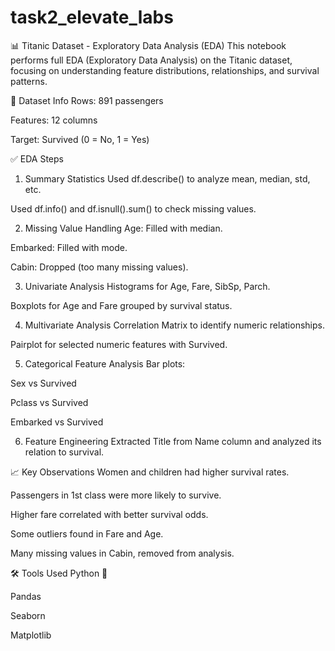 
# task2_elevate_labs
📊 Titanic Dataset - Exploratory Data Analysis (EDA)
This notebook performs full EDA (Exploratory Data Analysis) on the Titanic dataset, focusing on understanding feature distributions, relationships, and survival patterns.

📁 Dataset Info
Rows: 891 passengers

Features: 12 columns

Target: Survived (0 = No, 1 = Yes)

✅ EDA Steps
1. Summary Statistics
Used df.describe() to analyze mean, median, std, etc.

Used df.info() and df.isnull().sum() to check missing values.

2. Missing Value Handling
Age: Filled with median.

Embarked: Filled with mode.

Cabin: Dropped (too many missing values).

3. Univariate Analysis
Histograms for Age, Fare, SibSp, Parch.

Boxplots for Age and Fare grouped by survival status.

4. Multivariate Analysis
Correlation Matrix to identify numeric relationships.

Pairplot for selected numeric features with Survived.

5. Categorical Feature Analysis
Bar plots:

Sex vs Survived

Pclass vs Survived

Embarked vs Survived

6. Feature Engineering
Extracted Title from Name column and analyzed its relation to survival.

📈 Key Observations
Women and children had higher survival rates.

Passengers in 1st class were more likely to survive.

Higher fare correlated with better survival odds.

Some outliers found in Fare and Age.

Many missing values in Cabin, removed from analysis.

🛠 Tools Used
Python 🐍

Pandas

Seaborn

Matplotlib


